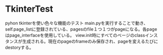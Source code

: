 # TkinterTest

pyhon tkinterを使い色々な機能のテスト
main.pyを実行することで動き、self.page_listに登録されている、pagesのfile１つ１つがpageになる。各pageはpage_interfaceを使用している。
view.init時にすべてのベージのclassインスタンスが生成される。現在のpageのframeのみ保存され、pageを変えるたびにdestoryする。
